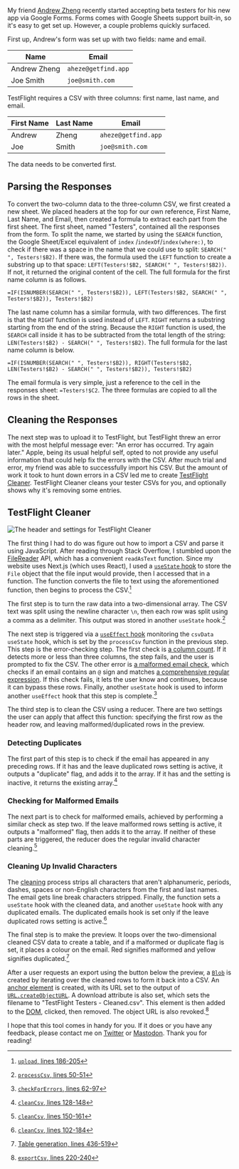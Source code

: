 My friend [Andrew Zheng](https://twitter.com/aheze0) recently started accepting
beta testers for his new app via Google Forms. Forms comes with Google Sheets support
built-in, so it's easy to get set up. However, a couple problems quickly surfaced.

First up, Andrew's form was set up with two fields: name and email.

Name         | Email
-------------|--------------------
Andrew Zheng | `aheze@getfind.app`
Joe Smith    | `joe@smith.com`

TestFlight requires a CSV with three columns: first name, last name, and email.

First Name | Last Name | Email
-----------|-----------|--------------------
Andrew     | Zheng     | `aheze@getfind.app`
Joe        | Smith     | `joe@smith.com`

The data needs to be converted first.

## Parsing the Responses

To convert the two-column data to the three-column CSV, we first created a new sheet.
We placed headers at the top for our own reference, First Name, Last Name, and Email,
then created a formula to extract each part from the first sheet. The first sheet,
named "Testers", contained all the responses from the form. To split the name, we
started by using the `SEARCH` function, the Google Sheet/Excel equivalent of `index`
/`indexOf`/`index(where:)`, to check if there was a space in the name that we could
use to split: `SEARCH(" ", Testers!$B2)`. If there was, the formula used the `LEFT`
function to create a substring up to that space:
`LEFT(Testers!$B2, SEARCH(" ", Testers!$B2))`. If not, it returned the original
content of the cell. The full formula for the first name column is as follows.

```excel-formula
=IF(ISNUMBER(SEARCH(" ", Testers!$B2)), LEFT(Testers!$B2, SEARCH(" ", Testers!$B2)), Testers!$B2)
```

The last name column has a similar formula, with two differences. The first is that
the `RIGHT` function is used instead of `LEFT`. `RIGHT` returns a substring starting
from the end of the string. Because the `RIGHT` function is used, the `SEARCH` call
inside it has to be subtracted from the total length of the string:
`LEN(Testers!$B2) - SEARCH(" ", Testers!$B2)`. The full formula for the last name
column is below.

```excel-formula
=IF(ISNUMBER(SEARCH(" ", Testers!$B2)), RIGHT(Testers!$B2, LEN(Testers!$B2) - SEARCH(" ", Testers!$B2)), Testers!$B2)
```

The email formula is very simple, just a reference to the cell in the responses
sheet: `=Testers!$C2`. The three formulas are copied to all the rows in the sheet.

## Cleaning the Responses

The next step was to upload it to TestFlight, but TestFlight threw an error with
the most helpful message ever: "An error has occurred. Try again later." Apple,
being its usual helpful self, opted to not provide any useful information that could
help fix the errors with the CSV. After much trial and error, my friend was able
to successfully import his CSV. But the amount of work it took to hunt down errors
in a CSV led me to create [TestFlight Cleaner](/program/testflight-cleaner). TestFlight
Cleaner cleans your tester CSVs for you, and optionally shows why it's removing
some entries.

## TestFlight Cleaner

![The header and settings for TestFlight Cleaner](https://assets.hkamran.com/images/article/testflight-testers-header)

The first thing I had to do was figure out how to import a CSV and parse it using
JavaScript. After reading through Stack Overflow, I stumbled
upon the [FileReader](https://developer.mozilla.org/en-US/docs/Web/API/FileReader)
API, which has a convenient `readAsText` function. Since my website uses Next.js
(which uses React), I used a [`useState` hook](https://react.dev/reference/react/useState)
to store the `File` object that the file input would provide, then I accessed that
in a function. The function converts the file to text using the aforementioned function,
then begins to process the CSV.[^1]

The first step is to turn the raw data into a two-dimensional array. The CSV text
was split using the newline character `\n`, then each row was split using a comma
as a delimiter. This output was stored in another `useState`
hook.[^2]

The next step is triggered via a [`useEffect` hook](https://react.dev/reference/react/useEffect)
monitoring the `csvData` `useState` hook, which is set by the `processCsv` function
in the previous step. This step is the error-checking step. The first check is
[a column count](https://github.com/hkamran80/website/blob/1a495839379cec3bbae56ec499ad4feba5cde6eb/pages/program/testflight-cleaner.tsx#L65-L76).
If it detects more or less than three columns, the step fails, and the user is prompted
to fix the CSV. The other error is [a malformed email check](https://github.com/hkamran80/website/blob/1a495839379cec3bbae56ec499ad4feba5cde6eb/pages/program/testflight-cleaner.tsx#L78-L94),
which checks if an email contains an `@` sign and matches
[a comprehensive regular expression](https://github.com/hkamran80/website/blob/1a495839379cec3bbae56ec499ad4feba5cde6eb/pages/program/testflight-cleaner.tsx#L57).
If this check fails, it lets the user know and continues, because it can bypass
these rows. Finally, another `useState` hook is used to inform another `useEffect`
hook that this step is complete.[^3]

The third step is to clean the CSV using a reducer. There are two settings the user
can apply that affect this function: specifying the first row as the header row,
and leaving malformed/duplicated rows in the preview.

### Detecting Duplicates

The first part of this step
is to check if the email has appeared in any preceding rows. If it has and the leave
duplicated rows setting is active, it outputs a "duplicate" flag, and adds it to
the array. If it has and the setting is inactive, it returns the existing
array.[^4]

### Checking for Malformed Emails

The next part is to check for malformed emails, achieved by performing a similar
check as step two. If the leave malformed rows setting is active, it outputs a "malformed"
flag, then adds it to the array. If neither of these parts are triggered, the reducer
does the regular invalid character cleaning.[^5]

### Cleaning Up Invalid Characters

The [cleaning](https://github.com/hkamran80/website/blob/1a495839379cec3bbae56ec499ad4feba5cde6eb/pages/program/testflight-cleaner.tsx#L99-L100)
process strips all characters that aren't alphanumeric, periods, dashes, spaces or
non-English characters from the first and last names. The email gets line break
characters stripped. Finally, the function sets a `useState` hook with the cleaned
data, and another `useState` hook with any duplicated emails. The duplicated emails
hook is set only if the leave duplicated rows setting is
active.[^6]

The final step is to make the preview. It loops over the two-dimensional cleaned
CSV data to create a table, and if a malformed or duplicate flag is set, it places
a colour on the email. Red signifies malformed and yellow signifies
duplicated.[^7]

After a user requests an export using the button below the preview, a [`Blob`](https://developer.mozilla.org/en-US/docs/Web/API/Blob)
is created by iterating over the cleaned rows to form it back into a CSV. An
[anchor element](https://developer.mozilla.org/en-US/docs/Web/HTML/Element/a) is
created, with its URL set to the output of
[`URL.createObjectURL`](https://developer.mozilla.org/en-US/docs/Web/API/URL/createObjectURL).
A download attribute is also set, which sets the filename to "TestFlight Testers
\- Cleaned.csv". This element is then added to the
[DOM](https://developer.mozilla.org/en-US/docs/Web/API/Document_Object_Model/Introduction),
clicked, then removed. The object URL is also
revoked.[^8]

I hope that this tool comes in handy for you. If it does or you have any feedback,
please contact me on [Twitter](https://twitter.com/hkamran80) or [Mastodon](https://vmst.io/@hkamran).
Thank you for reading!

[^1]: [`upload`, lines 186-205](https://github.com/hkamran80/website/blob/1a495839379cec3bbae56ec499ad4feba5cde6eb/pages/program/testflight-cleaner.tsx#L186-L205)
[^2]: [`processCsv`, lines 50-51](https://github.com/hkamran80/website/blob/1a495839379cec3bbae56ec499ad4feba5cde6eb/pages/program/testflight-cleaner.tsx#L50-L51)
[^3]: [`checkForErrors`, lines 62-97](https://github.com/hkamran80/website/blob/1a495839379cec3bbae56ec499ad4feba5cde6eb/pages/program/testflight-cleaner.tsx#L62-L97)
[^4]: [`cleanCsv`, lines 128-148](https://github.com/hkamran80/website/blob/1a495839379cec3bbae56ec499ad4feba5cde6eb/pages/program/testflight-cleaner.tsx#L128-L148)
[^5]: [`cleanCsv`, lines 150-161](https://github.com/hkamran80/website/blob/1a495839379cec3bbae56ec499ad4feba5cde6eb/pages/program/testflight-cleaner.tsx#L150-L161)
[^6]: [`cleanCsv`, lines 102-184](https://github.com/hkamran80/website/blob/1a495839379cec3bbae56ec499ad4feba5cde6eb/pages/program/testflight-cleaner.tsx#L102-L184)
[^7]: [Table generation, lines 436-519](https://github.com/hkamran80/website/blob/1a495839379cec3bbae56ec499ad4feba5cde6eb/pages/program/testflight-cleaner.tsx#L436-L519)
[^8]: [`exportCsv`, lines 220-240](https://github.com/hkamran80/website/blob/1a495839379cec3bbae56ec499ad4feba5cde6eb/pages/program/testflight-cleaner.tsx#L220-L240)
